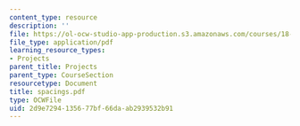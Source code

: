 ```yaml
---
content_type: resource
description: ''
file: https://ol-ocw-studio-app-production.s3.amazonaws.com/courses/18-996-random-matrix-theory-and-its-applications-spring-2004/2d9e7294135677bf66daab2939532b91_spacings.pdf
file_type: application/pdf
learning_resource_types:
- Projects
parent_title: Projects
parent_type: CourseSection
resourcetype: Document
title: spacings.pdf
type: OCWFile
uid: 2d9e7294-1356-77bf-66da-ab2939532b91
---
```

